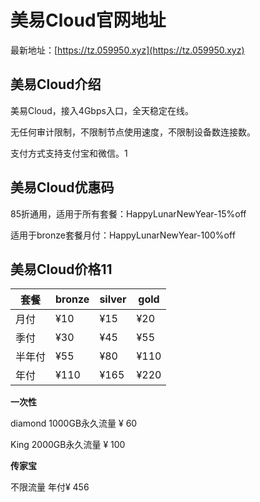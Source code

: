 # 美易Cloud官网地址

最新地址：[https://tz.059950.xyz](https://tz.059950.xyz)

## 美易Cloud介绍

美易Cloud，接入4Gbps入口，全天稳定在线。

无任何审计限制，不限制节点使用速度，不限制设备数连接数。

支付方式支持支付宝和微信。1

## 美易Cloud优惠码

85折通用，适用于所有套餐：HappyLunarNewYear-15%off

适用于bronze套餐月付：HappyLunarNewYear-100%off

## 美易Cloud价格11

|套餐|bronze|silver|gold|
|----|----|----|----|
|月付|¥10|¥15|¥20|
|季付|¥30|¥45|¥55|
|半年付|¥55|¥80|¥110|
|年付|¥110|¥165|¥220|

**一次性**

diamond 1000GB永久流量 ¥ 60

King 2000GB永久流量 ¥ 100

**传家宝**

不限流量 年付¥ 456


